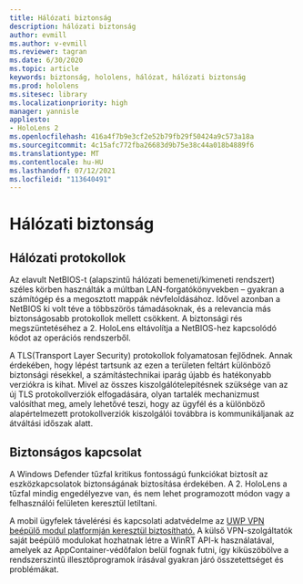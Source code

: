 ```yaml
---
title: Hálózati biztonság
description: hálózati biztonság
author: evmill
ms.author: v-evmill
ms.reviewer: tagran
ms.date: 6/30/2020
ms.topic: article
keywords: biztonság, hololens, hálózat, hálózati biztonság
ms.prod: hololens
ms.sitesec: library
ms.localizationpriority: high
manager: yannisle
appliesto:
- HoloLens 2
ms.openlocfilehash: 416a4f7b9e3cf2e52b79fb29f50424a9c573a18a
ms.sourcegitcommit: 4c15afc772fba26683d9b75e38c44a018b4889f6
ms.translationtype: MT
ms.contentlocale: hu-HU
ms.lasthandoff: 07/12/2021
ms.locfileid: "113640491"
---
```

# <a name="network-security"></a>Hálózati biztonság

## <a name="network-protocols"></a>Hálózati protokollok

Az elavult NetBIOS-t (alapszintű hálózati bemeneti/kimeneti rendszert) széles körben használták a múltban LAN-forgatókönyvekben – gyakran a számítógép és a megosztott mappák névfeloldásához. Idővel azonban a NetBIOS ki volt téve a többszörös támadásoknak, és a relevancia más biztonságosabb protokollok mellett csökkent. A biztonsági rés megszüntetéséhez a 2. HoloLens eltávolítja a NetBIOS-hez kapcsolódó kódot az operációs rendszerből.

A TLS(Transport Layer Security) protokollok folyamatosan fejlődnek. Annak érdekében, hogy lépést tartsunk az ezen a területen feltárt különböző biztonsági résekkel, a számítástechnikai iparág újabb és hatékonyabb verziókra is kihat. Mivel az összes kiszolgálótelepítésnek szüksége van az új TLS protokollverziók elfogadására, olyan tartalék mechanizmust valósíthat meg, amely lehetővé teszi, hogy az ügyfél és a különböző alapértelmezett protokollverziók kiszolgálói továbbra is kommunikáljanak az átváltási időszak alatt.

## <a name="secure-connectivity"></a>Biztonságos kapcsolat 

A Windows Defender tűzfal kritikus fontosságú funkciókat biztosít az eszközkapcsolatok biztonságának biztosítása érdekében. A 2. HoloLens a tűzfal mindig engedélyezve van, és nem lehet programozott módon vagy a felhasználói felületen keresztül letiltani.

A mobil ügyfelek távelérési és kapcsolati adatvédelme az [UWP VPN beépülő modul platformján keresztül biztosítható.](/uwp/api/Windows.Networking.Vpn?view=winrt-19041) A külső VPN-szolgáltatók saját beépülő modulokat hozhatnak létre a WinRT API-k használatával, amelyek az AppContainer-védőfalon belül fognak futni, így kiküszöbölve a rendszerszintű illesztőprogramok írásával gyakran járó összetettséget és problémákat.
